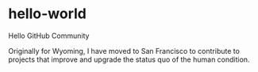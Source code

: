 # hello-world

Hello GitHub Community

Originally for Wyoming, I have moved to San Francisco to contribute to projects that improve and upgrade the status quo of the human condition. 
